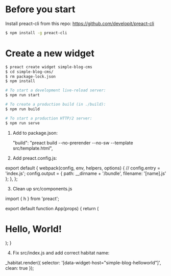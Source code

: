 
# Before you start

Install preact-cli from this repo:
https://github.com/developit/preact-cli

```bash
$ npm install -g preact-cli
```


# Create a new widget

```bash
$ preact create widget simple-blog-cms
$ cd simple-blog-cms/
$ rm package-lock.json
$ npm install

# To start a development live-reload server:
$ npm run start

# To create a production build (in ./build):
$ npm run build

# To start a production HTTP/2 server:
$ npm run serve

```


1. Add to package.json:

    "build": "preact build --no-prerender --no-sw --template src/template.html",


2. Add preact.config.js:

export default {
    webpack(config, env, helpers, options) {
        // config.entry = 'index.js';
        config.output = {
            path: __dirname + '/bundle',
            filename: '[name].js'
        };
	},
};


3. Clean up src/components.js

import { h } from 'preact';

export default function App(props) {
  return (
    <div>
      <h1>Hello, World!</h1>
    </div>
  );
}


4. Fix src/index.js and add correct habitat name:

_habitat.render({
  selector: '[data-widget-host="simple-blog-helloworld"]',
  clean: true
});
